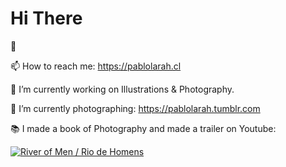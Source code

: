 <h1>Hi There</h1> 👋

 📫 How to reach me: <https://pablolarah.cl> 
 
 
 🔭 I’m currently working on Illustrations & Photography.
 
 
 🌱 I’m currently photographing: <https://pablolarah.tumblr.com>  


 📚 I made a book of Photography and made a trailer on Youtube: 
 
 
 
[![River of Men / Rio de Homens](http://img.youtube.com/vi/S1AGVBR7mh0/0.jpg)](http://www.youtube.com/watch?v=S1AGVBR7mh0 "River of Men / Rio de Homens")

<!--
**pablolarah/pablolarah** is a ✨ _special_ ✨ repository because its `README.md` (this file) appears on your GitHub profile.

Here are some ideas to get you started:

- 🔭 I’m currently working on ...
- 🌱 I’m currently learning ...
- 👯 I’m looking to collaborate on ...
- 🤔 I’m looking for help with ...
- 💬 Ask me about ...
- 📫 How to reach me: ...
- 😄 Pronouns: ...
- ⚡ Fun fact: ...
-->
